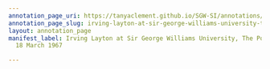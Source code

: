 ```yaml
---
annotation_page_uri: https://tanyaclement.github.io/SGW-SI/annotations/irving-layton-at-sir-george-williams-university-the-poetry-series-18-march-1967-canvas-1-unknown.json
annotation_page_slug: irving-layton-at-sir-george-williams-university-the-poetry-series-18-march-1967-canvas-1-unknown
layout: annotation_page
manifest_label: Irving Layton at Sir George Williams University, The Poetry Series,
  18 March 1967

---
```

